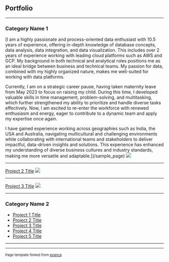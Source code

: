 ## Portfolio

---

### Category Name 1 

[I am a highly passionate and process-oriented data enthusiast with 10.5 years of experience, offering in-depth knowledge of database concepts, data analysis, data integration, and data visualization. This includes over 2 years of experience working with leading cloud platforms such as AWS and GCP. My background in both technical and analytical roles positions me as an ideal bridge between business and technical teams. My passion for data, combined with my highly organized nature, makes me well-suited for working with data platforms.

Currently, I am on a strategic career pause, having taken maternity leave from May 2023 to focus on raising my child. During this time, I developed valuable skills in time management, problem-solving, and multitasking, which further strengthened my ability to prioritize and handle diverse tasks effectively. Now, I am excited to re-enter the workforce with renewed enthusiasm and energy, eager to contribute to a dynamic team and apply my expertise once again.

I have gained experience working across geographies such as India, the USA and Australia, navigating multicultural and challenging environments while collaborating with international teams and stakeholders to deliver impactful, data-driven insights and solutions. This experience has enhanced my understanding of diverse business cultures and industry standards, making me more versatile and adaptable.](/sample_page)
<img src="images/dummy_thumbnail.jpg?raw=true"/>

---
[Project 2 Title](/pdf/sample_presentation.pdf)
<img src="images/dummy_thumbnail.jpg?raw=true"/>

---
[Project 3 Title](http://example.com/)
<img src="images/dummy_thumbnail.jpg?raw=true"/>

---

### Category Name 2

- [Project 1 Title](http://example.com/)
- [Project 2 Title](http://example.com/)
- [Project 3 Title](http://example.com/)
- [Project 4 Title](http://example.com/)
- [Project 5 Title](http://example.com/)

---




---
<p style="font-size:11px">Page template forked from <a href="https://github.com/evanca/quick-portfolio">evanca</a></p>
<!-- Remove above link if you don't want to attibute -->
